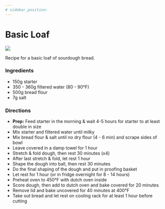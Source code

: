 ```yaml
---
# sidebar_position:
---
```


# Basic Loaf

![](/img/recipes/sourdough/starter_basic-loaf.jpg)

Recipe for a basic loaf of sourdough bread.

### Ingredients

- 150g starter
- 350 - 360g filtered water (80 - 90°F)
- 500g bread flour
- 7g salt

### Directions

- **Prep:** Feed starter in the morning & wait 4-5 hours for starter to at least double in size
- Mix starter and filtered water until milky
- Mix bread flour & salt until no dry flour (4 - 6 min) and scrape sides of bowl
- Leave covered in a damp towel for 1 hour
- Stretch & fold dough, then rest 30 minutes (x4)
- After last stretch & fold, let rest 1 hour
- Shape the dough into ball, then rest 30 minutes
- Do the final shaping of the dough and put in proofing basket
- Let rest for 1 hour (or in fridge overnight for 8 - 14 hours)
- Preheat oven to 450°F with dutch oven inside
- Score dough, then add to dutch oven and bake covered for 20 minutes
- Remove lid and bake uncovered for 40 minutes at 400°F
- Take out bread and let rest on cooling rack for at least 1 hour before cutting
